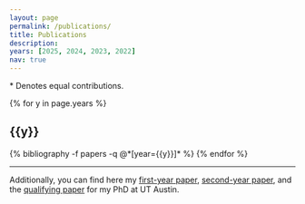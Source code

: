 ```yaml
---
layout: page
permalink: /publications/
title: Publications
description:
years: [2025, 2024, 2023, 2022]
nav: true
---
```

\* Denotes equal contributions.

<div class="publications">

{% for y in page.years %}
  <h2 class="year">{{y}}</h2>
  {% bibliography -f papers -q @*[year={{y}}]* %}
{% endfor %}

</div>

<hr>

Additionally, you can find here my [first-year paper](/assets/ut_austin_phd_papers/Zhan%202022%20FYP%20Emotion%20Trigger%20Summarization.pdf), [second-year paper](/assets/ut_austin_phd_papers/Zhan%202023%20SYP%20Emotion%20Appraisal.pdf), and the [qualifying paper](/assets/ut_austin_phd_papers/Zhan%202024%20QP%20Cognitive%20Reappraisal.pdf) for my PhD at UT Austin.
